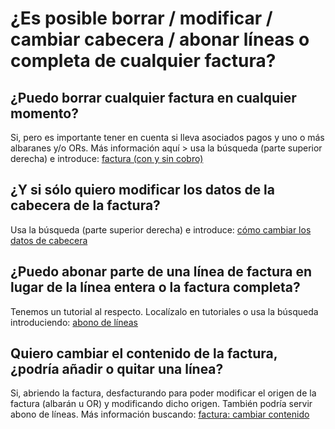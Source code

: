 # ¿Es posible borrar / modificar / cambiar cabecera / abonar líneas o completa de cualquier factura?

## ¿Puedo borrar cualquier factura en cualquier momento?

 Si, pero es importante tener en cuenta si lleva asociados pagos y uno o más albaranes y/o ORs. Más información aquí &gt; usa la búsqueda \(parte superior derecha\) e introduce: [factura \(con y sin cobro\)​](https://winmotor.gitbook.io/project/tutoriales/facturas/factura-borrado-con-y-sin-cobro-asociado)

## ¿Y si sólo quiero modificar los datos de la cabecera de la factura?

Usa la búsqueda \(parte superior derecha\) e introduce: [cómo cambiar los datos de cabecera](https://winmotor.gitbook.io/project/tutoriales/facturas/factura-cambio-de-la-serie-numero)

## ¿Puedo abonar parte de una línea de factura en lugar de la línea entera o la factura completa?

Tenemos un tutorial al respecto. Localízalo en tutoriales o usa la búsqueda introduciendo: [abono de líneas](https://winmotor.gitbook.io/project/tutoriales/facturas/factura-abono-de-lineas-o-completo)

## Quiero cambiar el contenido de la factura, ¿podría añadir o quitar una línea?

Si, abriendo la factura, desfacturando para poder modificar el origen de la factura \(albarán u OR\) y modificando dicho origen. También podría servir abono de líneas. Más información buscando: [factura: cambiar contenido](https://winmotor.gitbook.io/project/tutoriales/facturas/factura-cambiar-contenido)

